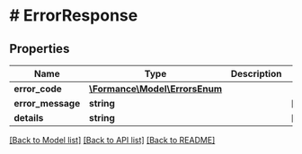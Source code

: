 # # ErrorResponse

## Properties

Name | Type | Description | Notes
------------ | ------------- | ------------- | -------------
**error_code** | [**\Formance\Model\ErrorsEnum**](ErrorsEnum.md) |  |
**error_message** | **string** |  | [optional]
**details** | **string** |  | [optional]

[[Back to Model list]](../../README.md#models) [[Back to API list]](../../README.md#endpoints) [[Back to README]](../../README.md)
